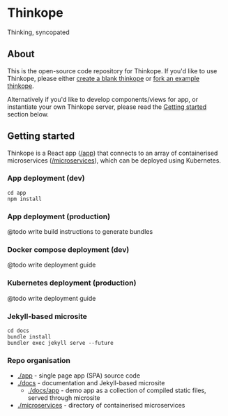 # Thinkope
Thinking, syncopated

## About
This is the open-source code repository for Thinkope.  If you'd like to use Thinkope, please either [create a blank thinkope]() or [fork an example thinkope]().

Alternatively if you'd like to develop components/views for app, or instantiate your own Thinkope server, please read the [Getting started](#getting-started) section below.

## Getting started
Thinkope is a React app ([/app](/app)) that connects to an array of containerised microservices ([/microservices](/microservices)), which can be deployed using Kubernetes.

### App deployment (dev)
```
cd app
npm install
```

### App deployment (production)
@todo write build instructions to generate bundles

### Docker compose deployment (dev)
@todo write deployment guide

### Kubernetes deployment (production)
@todo write deployment guide

### Jekyll-based microsite
```
cd docs
bundle install
bundler exec jekyll serve --future
```

### Repo organisation
* [./app](./app) - single page app (SPA) source code
* [./docs](./docs) - documentation and Jekyll-based microsite
  * [./docs/app](./docs/app) - demo app as a collection of compiled static files, served through microsite
* [./microservices](./microservices) - directory of containerised microservices
